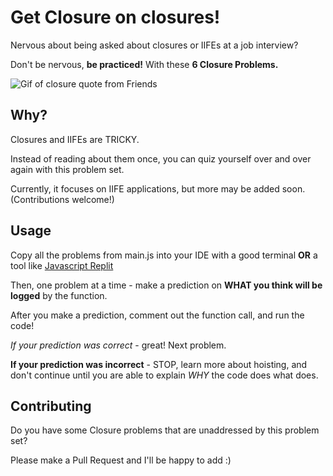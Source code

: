 # Get Closure on closures!
Nervous about being asked about closures or IIFEs at a job interview?

Don't be nervous, **be practiced!** With these **6 Closure Problems.** 

![Gif of closure quote from Friends](https://media1.giphy.com/media/jz0oM9Els8bHa/giphy.gif?cid=3640f6095c89a2ba6e75363449331774)

## Why?

Closures and IIFEs are TRICKY.

Instead of reading about them once, you can quiz yourself over and over again with this problem set. 

Currently, it focuses on IIFE applications, but more may be added soon. (Contributions welcome!)

## Usage

Copy all the problems from main.js into your IDE with a good terminal **OR** a tool like [Javascript Replit](https://repl.it/site/languages/javascript)

Then, one problem at a time - make a prediction on **WHAT you think will be logged** by the function.

After you make a prediction, comment out the function call, and run the code!

_If your prediction was correct_ - great! Next problem.

**If your prediction was incorrect** - STOP, learn more about hoisting, and don't continue until you are able to explain _WHY_ the code does what does. 

## Contributing

Do you have some Closure problems that are unaddressed by this problem set? 

Please make a Pull Request and I'll be happy to add :)
